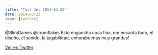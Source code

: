```yaml
---
title: "Tuit del 2014-03-23"
date: 2014-03-23
tags: [twitter]
---
```


@BliniGames @cromflakes Esto engancha cosa fina, me encanta todo, el diseño, el sonido, la jugabilidad, enhorabuenas muy grandes!



[Ver en Twitter](https://twitter.com/i/web/status/447527507856982016)
